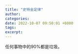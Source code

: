 ```yaml
---
title: "史特金定律"
author: 
categories: 
date: 2022-10-07 09:50:01 +0800
tags: 
excerpt: 
---
```



任何事物中的90%都是垃圾。



